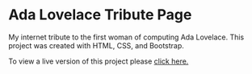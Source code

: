 # Ada Lovelace Tribute Page

My internet tribute to the first woman of computing Ada Lovelace. This project was created with HTML, CSS, and Bootstrap.

To view a live version of this project please [click here.](https://allisonplusplus.github.io/adalovelace/)
